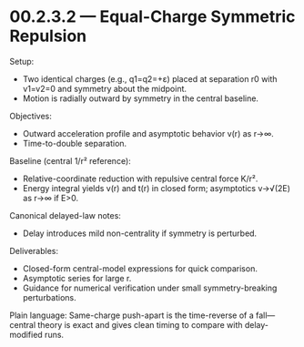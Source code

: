 # 00.2.3.2 — Equal-Charge Symmetric Repulsion

Setup:
- Two identical charges (e.g., q1=q2=+ε) placed at separation r0 with v1=v2=0 and symmetry about the midpoint.
- Motion is radially outward by symmetry in the central baseline.

Objectives:
- Outward acceleration profile and asymptotic behavior v(r) as r→∞.
- Time-to-double separation.

Baseline (central 1/r² reference):
- Relative-coordinate reduction with repulsive central force K/r².
- Energy integral yields v(r) and t(r) in closed form; asymptotics v→√(2E) as r→∞ if E>0.

Canonical delayed-law notes:
- Delay introduces mild non-centrality if symmetry is perturbed.

Deliverables:
- Closed-form central-model expressions for quick comparison.
- Asymptotic series for large r.
- Guidance for numerical verification under small symmetry-breaking perturbations.

Plain language: Same-charge push-apart is the time-reverse of a fall—central theory is exact and gives clean timing to compare with delay-modified runs.
